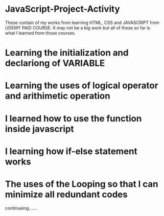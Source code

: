 # JavaScript-Project-Activity

These contain of my works from learning HTML, CSS and JAVASCRIPT from UDEMY PAID COURSE.
It may not be a big work but all of these so far is what I learned from those courses. 

# Learning the initialization and declariong of VARIABLE
# Learning the uses of logical operator and arithimetic operation
# I learned how to use the function inside javascript 
# I learning how if-else statement works
# The uses of the Looping so that I can minimize all redundant codes
continueing.......
